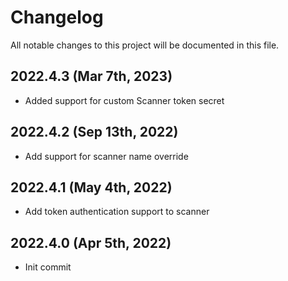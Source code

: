# Changelog

All notable changes to this project will be documented in this file.

## 2022.4.3 (Mar 7th, 2023)
* Added support for custom Scanner token secret

## 2022.4.2 (Sep 13th, 2022)
* Add support for scanner name override

## 2022.4.1 (May 4th, 2022)
* Add token authentication support to scanner

## 2022.4.0 (Apr 5th, 2022)
* Init commit
